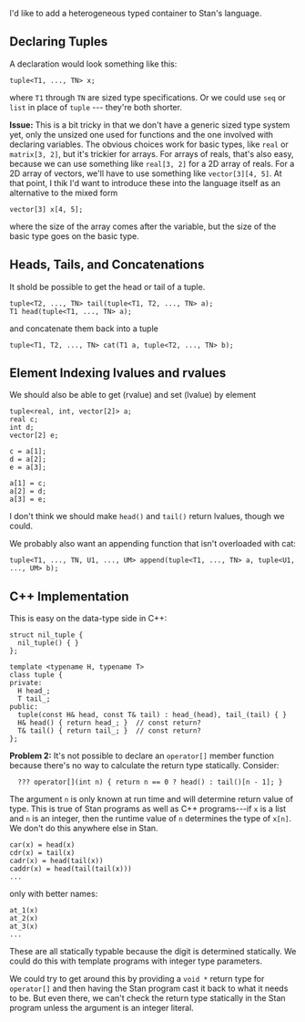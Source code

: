 I'd like to add a heterogeneous typed container to Stan's language.

## Declaring Tuples

A declaration would look something like this:

```
tuple<T1, ..., TN> x;
```

where `T1` through `TN` are sized type specifications.   Or we could use `seq` or `list` in place of `tuple` --- they're both shorter.

<b>Issue:</b>  This is a bit tricky in that we don't have a generic sized type system yet, only the unsized one used for functions and the one involved with declaring variables.  The obvious choices work for basic types, like `real` or `matrix[3, 2]`, but it's trickier for arrays.  For arrays of reals, that's also easy, because we can use something like `real[3, 2]` for a 2D array of reals.  For a 2D array of vectors, we'll have to use something like `vector[3][4, 5]`.  At that point, I thik I'd want to introduce these into the language itself as an alternative to the mixed form 

```
vector[3] x[4, 5];
```

where the size of the array comes after the variable, but the size of the basic type goes on the basic type.

## Heads, Tails, and Concatenations

It shold be possible to get the head or tail of a tuple.  

```
tuple<T2, ..., TN> tail(tuple<T1, T2, ..., TN> a);
T1 head(tuple<T1, ..., TN> a);
```

and concatenate them back into a tuple

```
tuple<T1, T2, ..., TN> cat(T1 a, tuple<T2, ..., TN> b);
```

## Element Indexing lvalues and rvalues

We should also be able to get (rvalue) and set (lvalue) by element

```
tuple<real, int, vector[2]> a;
real c;
int d;
vector[2] e;

c = a[1];
d = a[2];
e = a[3];

a[1] = c;
a[2] = d;
a[3] = e;
```

I don't think we should make `head()` and `tail()` return lvalues, though we could.

We probably also want an appending function that isn't overloaded with cat:

```
tuple<T1, ..., TN, U1, ..., UM> append(tuple<T1, ..., TN> a, tuple<U1, ..., UM> b);
```

## C++ Implementation

This is easy on the data-type side in C++:

```
struct nil_tuple {
  nil_tuple() { }
};

template <typename H, typename T>
class tuple {
private:
  H head_;
  T tail_;
public:
  tuple(const H& head, const T& tail) : head_(head), tail_(tail) { }
  H& head() { return head_; }  // const return?
  T& tail() { return tail_; }  // const return?
};
```

<b>Problem 2:</b>  It's not possible to declare an `operator[]` member function because there's no way to calculate the return type statically.  Consider:

```
  ??? operator[](int n) { return n == 0 ? head() : tail()[n - 1]; }
```

The argument `n` is only known at run time and will determine return value of type. This is true of Stan programs as well as C++ programs---if `x` is a list and `n` is an integer, then the runtime value of `n` determines the type of `x[n]`.  We don't do this anywhere else in Stan.

```
car(x) = head(x)
cdr(x) = tail(x)
cadr(x) = head(tail(x))
caddr(x) = head(tail(tail(x)))
...
```

only with better names:

```
at_1(x)
at_2(x)
at_3(x)
...
```

These are all statically typable because the digit is determined statically.  We could do this with template programs with integer type parameters.

We could try to get around this by providing a `void *` return type for `operator[]` and then having the Stan program cast it back to what it needs to be.  But even there, we can't check the return type statically in the Stan program unless the argument is an integer literal.